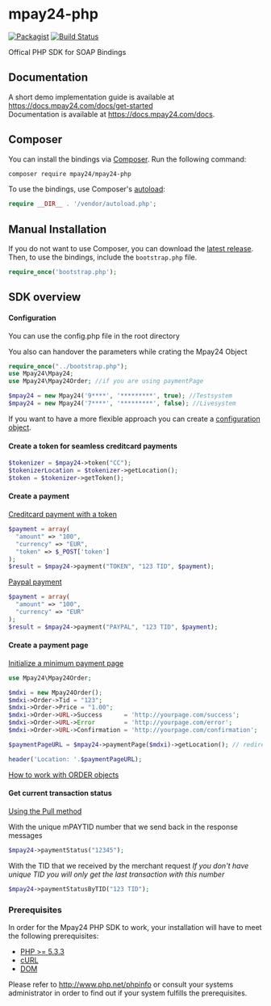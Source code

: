 # mpay24-php

[![Packagist](https://img.shields.io/github/license/mpay24/mpay24-php.svg)]()
[![Build Status](https://travis-ci.org/mpay24/mpay24-php.svg?branch=master)](https://travis-ci.org/mpay24/mpay24-php)

Offical PHP SDK for SOAP Bindings

## Documentation

A short demo implementation guide is available at https://docs.mpay24.com/docs/get-started</br>
Documentation is available at https://docs.mpay24.com/docs.

## Composer

You can install the bindings via [Composer](http://getcomposer.org/). Run the following command:

```bash
composer require mpay24/mpay24-php
```

To use the bindings, use Composer's [autoload](https://getcomposer.org/doc/01-basic-usage.md#autoloading):

```php
require __DIR__ . '/vendor/autoload.php';
```

## Manual Installation

If you do not want to use Composer, you can download the [latest release](https://github.com/mpay24/mpay24-php/releases). Then, to use the bindings, include the `bootstrap.php` file.

```php
require_once('bootstrap.php');
```

## SDK overview

#### Configuration

You can use the config.php file in the root directory

You also can handover the parameters while crating the Mpay24 Object

```php
require_once("../bootstrap.php");
use Mpay24\Mpay24;
use Mpay24\Mpay24Order; //if you are using paymentPage

$mpay24 = new Mpay24('9****', '*********', true); //Testsystem
$mpay24 = new Mpay24('7****', '*********', false); //Livesystem

```

If you want to have a more flexible approach you can create a [configuration object](https://github.com/mpay24/mpay24-php/wiki/Configuring-the-php-sdk).

#### Create a token for seamless creditcard payments

```php
$tokenizer = $mpay24->token("CC");
$tokenizerLocation = $tokenizer->getLocation();
$token = $tokenizer->getToken();
```

#### Create a payment

[Creditcard payment with a token](https://docs.mpay24.com/docs/tokenizer-integration)
```php
$payment = array(
  "amount" => "100",
  "currency" => "EUR",
  "token" => $_POST['token']
);
$result = $mpay24->payment("TOKEN", "123 TID", $payment);
```
[Paypal payment](https://docs.mpay24.com/docs/paypal)
```php
$payment = array(
  "amount" => "100",
  "currency" => "EUR"
);
$result = $mpay24->payment("PAYPAL", "123 TID", $payment);
```

#### Create a payment page

[Initialize a minimum payment page](https://docs.mpay24.com/docs/redirect-integration)
```php
use Mpay24\Mpay24Order;

$mdxi = new Mpay24Order();
$mdxi->Order->Tid = "123";
$mdxi->Order->Price = "1.00";
$mdxi->Order->URL->Success      = 'http://yourpage.com/success';
$mdxi->Order->URL->Error        = 'http://yourpage.com/error';
$mdxi->Order->URL->Confirmation = 'http://yourpage.com/confirmation';

$paymentPageURL = $mpay24->paymentPage($mdxi)->getLocation(); // redirect location to the payment page

header('Location: '.$paymentPageURL);
```

[How to work with ORDER objects](https://github.com/mpay24/mpay24-php/wiki/How-to-work-with-ORDER-objects)

#### Get current transaction status
[Using the Pull method](https://docs.mpay24.com/docs/payment-notification#section-pull-method)

With the unique mPAYTID number that we send back in the response messages
```php
$mpay24->paymentStatus("12345");
```

With the TID that we received by the merchant request
*If you don't have unique TID you will only get the last transaction with this number*
```php
$mpay24->paymentStatusByTID("123 TID");
```

### Prerequisites

In order for the Mpay24 PHP SDK to work, your installation will have to meet the following prerequisites:

* [PHP >= 5.3.3](http://www.php.net/)
* [cURL](http://at2.php.net/manual/de/book.curl.php)
* [DOM](http://at2.php.net/manual/de/book.dom.php)

Please refer to http://www.php.net/phpinfo or consult your systems administrator in order to find out if your system fulfills the prerequisites.
